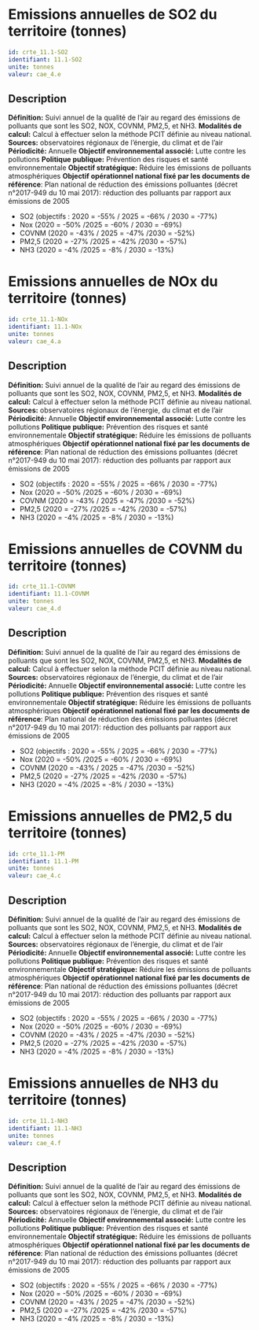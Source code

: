 # Emissions annuelles de SO2 du territoire (tonnes)
```yaml
id: crte_11.1-SO2
identifiant: 11.1-SO2
unite: tonnes
valeur: cae_4.e
```
## Description

**Définition:** Suivi annuel de la qualité de l’air au regard des émissions de polluants que sont les SO2, NOX, COVNM, PM2,5, et NH3.
**Modalités de calcul:** Calcul à effectuer selon la méthode PCIT définie au niveau national.
**Sources:** observatoires régionaux de l’énergie, du climat et de l’air
**Périodicité:** Annuelle
**Objectif environnemental associé:** Lutte contre les pollutions
**Politique publique:** Prévention des risques et santé environnementale
**Objectif stratégique:** Réduire les émissions de polluants atmosphériques
**Objectif opérationnel national fixé par les documents de référence**: Plan national de réduction des émissions polluantes (décret n°2017-949 du 10 mai 2017): réduction des polluants par rapport aux émissions de 2005
- SO2 (objectifs : 2020 = -55% / 2025 = -66% / 2030 = -77%)
- Nox (2020 = -50% /2025 = -60% / 2030 = -69%)
- COVNM (2020 = -43% / 2025 = -47% /2030 = -52%)
- PM2,5 (2020 = -27% /2025 = -42% /2030 = -57%)
- NH3 (2020 = -4% /2025 = -8% / 2030 = -13%)

# Emissions annuelles de NOx du territoire (tonnes)
```yaml
id: crte_11.1-NOx
identifiant: 11.1-NOx
unite: tonnes
valeur: cae_4.a
```
## Description

**Définition:** Suivi annuel de la qualité de l’air au regard des émissions de polluants que sont les SO2, NOX, COVNM, PM2,5, et NH3.
**Modalités de calcul:** Calcul à effectuer selon la méthode PCIT définie au niveau national.
**Sources:** observatoires régionaux de l’énergie, du climat et de l’air
**Périodicité:** Annuelle
**Objectif environnemental associé:** Lutte contre les pollutions
**Politique publique:** Prévention des risques et santé environnementale
**Objectif stratégique:** Réduire les émissions de polluants atmosphériques
**Objectif opérationnel national fixé par les documents de référence**: Plan national de réduction des émissions polluantes (décret n°2017-949 du 10 mai 2017): réduction des polluants par rapport aux émissions de 2005
- SO2 (objectifs : 2020 = -55% / 2025 = -66% / 2030 = -77%)
- Nox (2020 = -50% /2025 = -60% / 2030 = -69%)
- COVNM (2020 = -43% / 2025 = -47% /2030 = -52%)
- PM2,5 (2020 = -27% /2025 = -42% /2030 = -57%)
- NH3 (2020 = -4% /2025 = -8% / 2030 = -13%)

# Emissions annuelles de COVNM du territoire (tonnes)
```yaml
id: crte_11.1-COVNM
identifiant: 11.1-COVNM
unite: tonnes
valeur: cae_4.d
```
## Description

**Définition:** Suivi annuel de la qualité de l’air au regard des émissions de polluants que sont les SO2, NOX, COVNM, PM2,5, et NH3.
**Modalités de calcul:** Calcul à effectuer selon la méthode PCIT définie au niveau national.
**Sources:** observatoires régionaux de l’énergie, du climat et de l’air
**Périodicité:** Annuelle
**Objectif environnemental associé:** Lutte contre les pollutions
**Politique publique:** Prévention des risques et santé environnementale
**Objectif stratégique:** Réduire les émissions de polluants atmosphériques
**Objectif opérationnel national fixé par les documents de référence**: Plan national de réduction des émissions polluantes (décret n°2017-949 du 10 mai 2017): réduction des polluants par rapport aux émissions de 2005
- SO2 (objectifs : 2020 = -55% / 2025 = -66% / 2030 = -77%)
- Nox (2020 = -50% /2025 = -60% / 2030 = -69%)
- COVNM (2020 = -43% / 2025 = -47% /2030 = -52%)
- PM2,5 (2020 = -27% /2025 = -42% /2030 = -57%)
- NH3 (2020 = -4% /2025 = -8% / 2030 = -13%)

# Emissions annuelles de PM2,5 du territoire (tonnes)
```yaml
id: crte_11.1-PM
identifiant: 11.1-PM
unite: tonnes
valeur: cae_4.c
```
## Description

**Définition:** Suivi annuel de la qualité de l’air au regard des émissions de polluants que sont les SO2, NOX, COVNM, PM2,5, et NH3.
**Modalités de calcul:** Calcul à effectuer selon la méthode PCIT définie au niveau national.
**Sources:** observatoires régionaux de l’énergie, du climat et de l’air
**Périodicité:** Annuelle
**Objectif environnemental associé:** Lutte contre les pollutions
**Politique publique:** Prévention des risques et santé environnementale
**Objectif stratégique:** Réduire les émissions de polluants atmosphériques
**Objectif opérationnel national fixé par les documents de référence**: Plan national de réduction des émissions polluantes (décret n°2017-949 du 10 mai 2017): réduction des polluants par rapport aux émissions de 2005
- SO2 (objectifs : 2020 = -55% / 2025 = -66% / 2030 = -77%)
- Nox (2020 = -50% /2025 = -60% / 2030 = -69%)
- COVNM (2020 = -43% / 2025 = -47% /2030 = -52%)
- PM2,5 (2020 = -27% /2025 = -42% /2030 = -57%)
- NH3 (2020 = -4% /2025 = -8% / 2030 = -13%)

# Emissions annuelles de NH3 du territoire (tonnes)
```yaml
id: crte_11.1-NH3
identifiant: 11.1-NH3
unite: tonnes
valeur: cae_4.f
```
## Description

**Définition:** Suivi annuel de la qualité de l’air au regard des émissions de polluants que sont les SO2, NOX, COVNM, PM2,5, et NH3.
**Modalités de calcul:** Calcul à effectuer selon la méthode PCIT définie au niveau national.
**Sources:** observatoires régionaux de l’énergie, du climat et de l’air
**Périodicité:** Annuelle
**Objectif environnemental associé:** Lutte contre les pollutions
**Politique publique:** Prévention des risques et santé environnementale
**Objectif stratégique:** Réduire les émissions de polluants atmosphériques
**Objectif opérationnel national fixé par les documents de référence**: Plan national de réduction des émissions polluantes (décret n°2017-949 du 10 mai 2017): réduction des polluants par rapport aux émissions de 2005
- SO2 (objectifs : 2020 = -55% / 2025 = -66% / 2030 = -77%)
- Nox (2020 = -50% /2025 = -60% / 2030 = -69%)
- COVNM (2020 = -43% / 2025 = -47% /2030 = -52%)
- PM2,5 (2020 = -27% /2025 = -42% /2030 = -57%)
- NH3 (2020 = -4% /2025 = -8% / 2030 = -13%)
